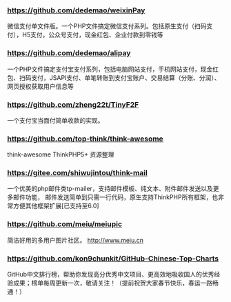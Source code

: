 ### https://github.com/dedemao/weixinPay
微信支付单文件版。一个PHP文件搞定微信支付系列。包括原生支付（扫码支付），H5支付，公众号支付，现金红包、企业付款到零钱等

### https://github.com/dedemao/alipay
一个PHP文件搞定支付宝支付系列，包括电脑网站支付，手机网站支付，现金红包、扫码支付，JSAPI支付、单笔转账到支付宝账户、交易结算（分账、分润）、网页授权获取用户信息等

### https://github.com/zheng22t/TinyF2F
一个支付宝当面付简单收款的实现。

### https://github.com/top-think/think-awesome
think-awesome ThinkPHP5+ 资源整理

### https://gitee.com/shiwujintou/think-mail
一个优美的php邮件类tp-mailer，支持邮件模板、纯文本、附件邮件发送以及更多邮件功能， 邮件发送简单到只需一行代码，原生支持ThinkPHP所有框架，也非常方便其他框架扩展[已支持至6.0]

### https://github.com/meiu/meiupic
简洁好用的多用户图片社区。 http://www.meiu.cn

### https://github.com/kon9chunkit/GitHub-Chinese-Top-Charts
 GitHub中文排行榜，帮助你发现高分优秀中文项目、更高效地吸收国人的优秀经验成果；榜单每周更新一次，敬请关注！（提前祝贺大家春节快乐，春运一路畅通！）